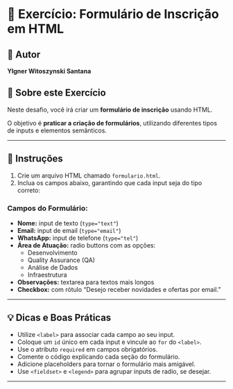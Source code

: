 # 📝 Exercício: Formulário de Inscrição em HTML

## 👤 Autor
**Ylgner Witoszynski Santana**

## 📖 Sobre este Exercício
Neste desafio, você irá criar um **formulário de inscrição** usando HTML.  

O objetivo é **praticar a criação de formulários**, utilizando diferentes tipos de inputs e elementos semânticos.

---

## 📝 Instruções
1. Crie um arquivo HTML chamado `formulario.html`.  
2. Inclua os campos abaixo, garantindo que cada input seja do tipo correto:  

### Campos do Formulário:
- **Nome:** input de texto (`type="text"`)  
- **Email:** input de email (`type="email"`)  
- **WhatsApp:** input de telefone (`type="tel"`)  
- **Área de Atuação:** radio buttons com as opções:  
  - Desenvolvimento  
  - Quality Assurance (QA)  
  - Análise de Dados  
  - Infraestrutura  
- **Observações:** textarea para textos mais longos  
- **Checkbox:** com rótulo “Desejo receber novidades e ofertas por email.”  

---

## 💡 Dicas e Boas Práticas
- Utilize `<label>` para associar cada campo ao seu input.  
- Coloque um `id` único em cada input e vincule ao `for` do `<label>`.  
- Use o atributo `required` em campos obrigatórios.  
- Comente o código explicando cada seção do formulário.  
- Adicione placeholders para tornar o formulário mais amigável.  
- Use `<fieldset>` e `<legend>` para agrupar inputs de radio, se desejar.  

---
